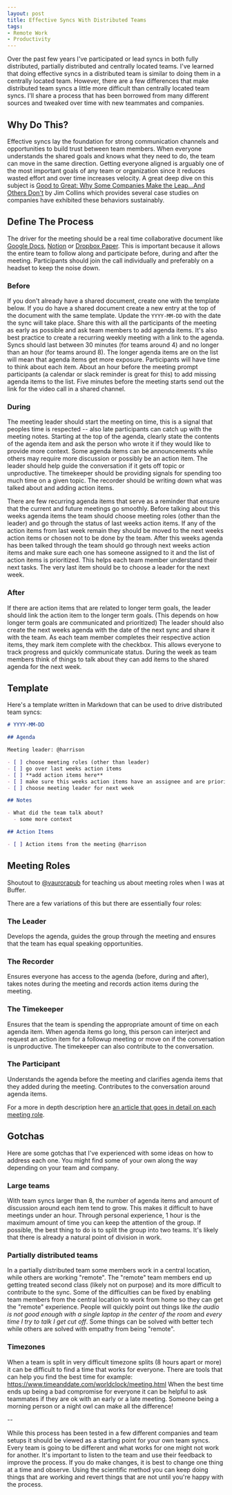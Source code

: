 ```yaml
---
layout: post
title: Effective Syncs With Distributed Teams
tags:
- Remote Work
- Productivity
---
```


Over the past few years I've participated or lead syncs in both fully distributed, partially distributed and centrally located teams. I've learned that doing effective syncs in a distributed team is similar to doing them in a centrally located team. However, there are a few differences that make distributed team syncs a little more difficult than centrally located team syncs. I'll share a process that has been borrowed from many different sources and tweaked over time with new teammates and companies.

## Why Do This?

Effective syncs lay the foundation for strong communication channels and opportunities to build trust between team members. When everyone understands the shared goals and knows what they need to do, the team can move in the same direction. Getting everyone aligned is arguably one of the most important goals of any team or organization since it reduces wasted effort and over time increases velocity. A great deep dive on this subject is [Good to Great: Why Some Companies Make the Leap...And Others Don't](https://www.amazon.com/dp/B0058DRUV6/) by Jim Collins which provides several case studies on companies have exhibited these behaviors sustainably.

## Define The Process

The driver for the meeting should be a real time collaborative document like [Google Docs](https://docs.google.com/), [Notion](http://notion.so) or [Dropbox Paper](https://www.dropbox.com/paper). This is important because it allows the entire team to follow along and participate before, during and after the meeting. Participants should join the call individually and preferably on a headset to keep the noise down.

### Before

If you don't already have a shared document, create one with the template below. If you do have a shared document create a new entry at the top of the document with the same template. Update the `YYYY-MM-DD` with the date the sync will take place. Share this with all the participants of the meeting as early as possible and ask team members to add agenda items. It's also best practice to create a recurring weekly meeting with a link to the agenda. Syncs should last between 30 minutes (for teams around 4) and no longer than an hour (for teams around 8). The longer agenda items are on the list will mean that agenda items get more exposure. Participants will have time to think about each item. About an hour before the meeting prompt participants (a calendar or slack reminder is great for this) to add missing agenda items to the list. Five minutes before the meeting starts send out the link for the video call in a shared channel.

### During

The meeting leader should start the meeting on time, this is a signal that peoples time is respected -- also late participants can catch up with the meeting notes. Starting at the top of the agenda, clearly state the contents of the agenda item and ask the person who wrote it if they would like to provide more context. Some agenda items can be announcements while others may require more discussion or possibly be an action item. The leader should help guide the conversation if it gets off topic or unproductive. The timekeeper should be providing signals for spending too much time on a given topic. The recorder should be writing down what was talked about and adding action items.

There are few recurring agenda items that serve as a reminder that ensure that the current and future meetings go smoothly. Before talking about this weeks agenda items the team should choose meeting roles (other than the leader) and go through the status of last weeks action items. If any of the action items from last week remain they should be moved to the next weeks action items or chosen not to be done by the team. After this weeks agenda has been talked through the team should go through next weeks action items and make sure each one has someone assigned to it and the list of action items is prioritized. This helps each team member understand their next tasks. The very last item should be to choose a leader for the next week.

### After

If there are action items that are related to longer term goals, the leader should link the action item to the longer term goals. (This depends on how longer term goals are communicated and prioritized) The leader should also create the next weeks agenda with the date of the next sync and share it with the team. As each team member completes their respective action items, they mark item complete with the checkbox. This allows everyone to track progress and quickly communicate status. During the week as team members think of things to talk about they can add items to the shared agenda for the next week.

## Template

Here's a template written in Markdown that can be used to drive distributed team syncs:

```md
# YYYY-MM-DD

## Agenda

Meeting leader: @harrison

- [ ] choose meeting roles (other than leader)
- [ ] go over last weeks action items
- [ ] **add action items here**
- [ ] make sure this weeks action items have an assignee and are prioritized
- [ ] choose meeting leader for next week

## Notes

- What did the team talk about?
  - some more context

## Action Items

- [ ] Action items from the meeting @harrison

```

## Meeting Roles

Shoutout to [@vaurorapub](https://twitter.com/vaurorapub) for teaching us about meeting roles when I was at Buffer.

There are a few variations of this but there are essentially four roles:

### The Leader

Develops the agenda, guides the group through the meeting and ensures that the team has equal speaking opportunities.

### The Recorder

Ensures everyone has access to the agenda (before, during and after), takes notes during the meeting and records action items during the meeting.

### The Timekeeper

Ensures that the team is spending the appropriate amount of time on each agenda item. When agenda items go long, this person can interject and request an action item for a followup meeting or move on if the conversation is unproductive. The timekeeper can also contribute to the conversation.

### The Participant

Understands the agenda before the meeting and clarifies agenda items that they added during the meeting. Contributes to the conversation around agenda items.

For a more in depth description here [an article that goes in detail on each meeting role](https://www.conferencecalling.com/blog/meeting-roles).

## Gotchas

Here are some gotchas that I've experienced with some ideas on how to address each one. You might find some of your own along the way depending on your team and company.

### Large teams

With team syncs larger than 8, the number of agenda items and amount of discussion around each item tend to grow. This makes it difficult to have meetings under an hour. Through personal experience, 1 hour is the maximum amount of time you can keep the attention of the group. If possible, the best thing to do is to split the group into two teams. It's likely that there is already a natural point of division in work.

### Partially distributed teams

In a partially distributed team some members work in a central location, while others are working "remote". The "remote" team members end up getting treated second class (likely not on purpose) and its more difficult to contribute to the sync. Some of the difficulties can be fixed by enabling team members from the central location to work from home so they can get the "remote" experience. People will quickly point out things like _the audio is not good enough with a single laptop in the center of the room_ and _every time I try to talk I get cut off_. Some things can be solved with better tech while others are solved with empathy from being "remote".

### Timezones

When a team is split in very difficult timezone splits (8 hours apart or more) it can be difficult to find a time that works for everyone. There are tools that can help you find the best time for example: https://www.timeanddate.com/worldclock/meeting.html When the best time ends up being a bad compromise for everyone it can be helpful to ask teammates if they are ok with an early or a late meeting. Someone being a morning person or a night owl can make all the difference!

--

While this process has been tested in a few different companies and team setups it should be viewed as a starting point for your own team syncs. Every team is going to be different and what works for one might not work for another. It's important to listen to the team and use their feedback to improve the process. If you do make changes, it is best to change one thing at a time and observe. Using the scientific method you can keep doing things that are working and revert things that are not until you're happy with the process.
